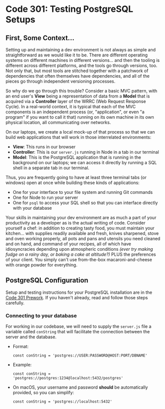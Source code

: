 # Code 301: Testing PostgreSQL Setups

## First, Some Context...

Setting up and maintaining a dev environment is not always as simple and straightforward as we would like it to be. There are different operating systems on different machines in different versions... and then the tooling is different across different platforms, and the tools go through versions, too. Not only that, but most tools are stitched together with a patchwork of dependencies that often themselves have dependencies, and all of the pieces go through independent versioning processes.

So why do we go through this trouble? Consider a basic MVC pattern, with an end user's **View** being a representation of data from a **Model** that is acquired via a **Controller** layer of the WRRC (Web Request Response Cycle). In a real-world context, it is typical that each of the MVC components is an independent process (or, "application", or even "a program" if you want to call it that) running on its own machine in its own physical location, all communicating over networks.

On our laptops, we create a local mock-up of that process so that we can build web applications that will work in those interrelated environments:

- **View**: This runs in our browser
- **Controller**: This is our `server.js` running in Node in a tab in our terminal
- **Model**: This is the PostgreSQL application that is running in the background on our laptops; we can access it directly by running a SQL shell in a separate tab in our terminal.

Thus, you are frequently going to have at least three terminal tabs (or windows) open at once while building these kinds of applications:

- One for your interface to your file system and running Git commands
- One for Node to run your server
- One for `psql` to access your SQL shell so that you can interface directly with your database

Your skills in maintaining your dev environment are as much a part of your productivity as a developer as is the actual writing of code. Consider yourself a chef: in addition to creating tasty food, you must maintain your kitchen... with supplies readily available and fresh, knives sharpened, stove and oven working properly, all pots and pans and utensils you need cleaned and on hand, and command of your recipes, all of which have idiosyncracies depending upon atmospheric conditions *(ever try making fudge on a rainy day, or baking a cake at altitude?)* PLUS the preferences of your client. You simply can't use from-the-box macaroni-and-cheese with orange powder for everything.

## PostgreSQL Configuration

Setup and testing instructions for your PostgreSQL installation are in the [Code 301 Prework](https://github.com/codefellows/code-301-prework). If you haven't already, read and follow those steps carefully. 

### Connecting to your database

For working in our codebase, we will need to supply the `server.js` file a variable called `conString` that will facilitate the connection between the server and the database.

- Format: 
    
    `const conString = 'postgres://USER:PASSWORD@HOST:PORT/DBNAME'`
- Example: 
    
    `const conString = 'postgres://postgres:1234@localhost:5432/postgres'`
- On macOS, your username and password __should__ be automatically provided, so you can simplify: 
    
    `const conString = 'postgres://localhost:5432'`


